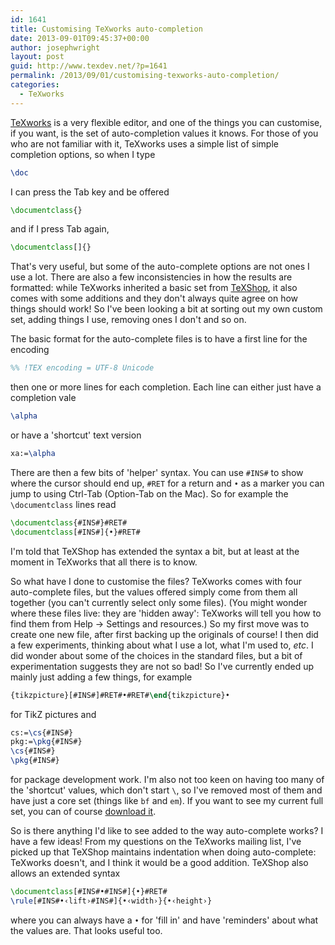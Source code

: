 ```yaml
---
id: 1641
title: Customising TeXworks auto-completion
date: 2013-09-01T09:45:37+00:00
author: josephwright
layout: post
guid: http://www.texdev.net/?p=1641
permalink: /2013/09/01/customising-texworks-auto-completion/
categories:
  - TeXworks
---
```

[TeXworks](http://tug.org/texworks) is a very flexible editor, and one of the things you can customise, if you want, is the set of auto-completion values it knows. For those of you who are not familiar with it, TeXworks uses a simple list of simple completion options, so when I type

```latex
\doc
```

I can press the Tab key and be offered

```latex
\documentclass{}
```

and if I press Tab again,

```latex
\documentclass[]{}
```

That's very useful, but some of the auto-complete options are not ones I use a lot. There are also a few inconsistencies in how the results are formatted: while TeXworks inherited a basic set from [TeXShop](http://pages.uoregon.edu/koch/texshop/‎), it also comes with some additions and they don't always quite agree on how things should work! So I've been looking a bit at sorting out my own custom set, adding things I use, removing ones I don't and so on.

The basic format for the auto-complete files is to have a first line for the encoding

```latex
%% !TEX encoding = UTF-8 Unicode
```

then one or more lines for each completion. Each line can either just have a completion vale

```latex
\alpha
```

or have a 'shortcut' text version

```latex
xa:=\alpha
```

There are then a few bits of 'helper' syntax. You can use `#INS#` to show where the cursor should end up, `#RET` for a return and `•` as a marker you can jump to using Ctrl-Tab (Option-Tab on the Mac). So for example the `\documentclass` lines read

```latex
\documentclass{#INS#}#RET#
\documentclass[#INS#]{•}#RET#
```

I'm told that TeXShop has extended the syntax a bit, but at least at the moment in TeXworks that all there is to know.

So what have I done to customise the files? TeXworks comes with four auto-complete files, but the values offered simply come from them all together (you can't currently select only some files). (You might wonder where these files live: they are 'hidden away': TeXworks will tell you how to find them from Help -> Settings and resources.)  So my first move was to create one new file, after first backing up the originals of course! I then did a few experiments, thinking about what I use a lot, what I'm used to, _etc_. I did wonder about some of the choices in the standard files, but a bit of experimentation suggests they are not so bad! So I've currently ended up mainly just adding a few things, for example

```latex
{tikzpicture}[#INS#]#RET#•#RET#\end{tikzpicture}•
```

for TikZ pictures and

```latex
cs:=\cs{#INS#}
pkg:=\pkg{#INS#}
\cs{#INS#}
\pkg{#INS#}
```

for package development work. I'm also not too keen on having too many of the 'shortcut' values, which don't start `\`, so I've removed most of them and have just a core set (things like `bf` and `em`). If you want to see my current full set, you can of course [download it](/wp-content/uploads/2013/09/tw-completion.txt).

So is there anything I'd like to see added to the way auto-complete works? I have a few ideas! From my questions on the TeXworks mailing list, I've picked up that TeXShop maintains indentation when doing auto-complete: TeXworks doesn't, and I think it would be a good addition. TeXShop also allows an extended syntax

```latex
\documentclass[#INS#•#INS#]{•}#RET#
\rule[#INS#•‹lift›#INS#]{•‹width›}{•‹height›}
```

where you can always have a `•` for 'fill in' and have 'reminders' about what the values are. That looks useful too.
